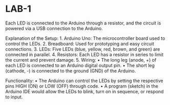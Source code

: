 # LAB-1

Each LED is connected to the Arduino through a resistor, and the circuit is powered via a USB connection to the Arduino.

Explanation of the Setup:
	1.	Arduino Uno: The microcontroller board used to control the LEDs.
	2.	Breadboard: Used for prototyping and easy circuit connections.
	3.	LEDs: Five LEDs (blue, yellow, red, brown, and green) are connected in parallel.
	4.	Resistors: Each LED has a resistor in series to limit the current and prevent damage.
	5.	Wiring:
	•	The long leg (anode, +) of each LED is connected to an Arduino digital output pin.
	•	The short leg (cathode, -) is connected to the ground (GND) of the Arduino.

Functionality:
	•	The Arduino can control the LEDs by setting the respective pins HIGH (ON) or LOW (OFF) through code.
	•	A program (sketch) in the Arduino IDE would allow the LEDs to blink, turn on in sequence, or respond to input.

